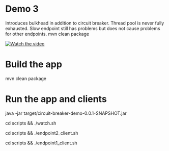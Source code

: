 # Demo 3

Introduces bulkhead in addition to circuit breaker. Thread pool is never fully exhausted. Slow endpoint still has problems but does not cause problems for other endpoints.
mvn clean package

[![Watch the video](https://i9.ytimg.com/vi/H5IUkvINgwM/mq2.jpg?sqp=CIb9v_IF&rs=AOn4CLA7-ncuobgA6H76ioIjQSA_Z80HGg)](https://youtu.be/H5IUkvINgwM)

# Build the app

mvn clean package

# Run the app and clients

java -jar target/circuit-breaker-demo-0.0.1-SNAPSHOT.jar

cd scripts && ./watch.sh

cd scripts && ./endpoint2_client.sh

cd scripts && ./endpoint1_client.sh


